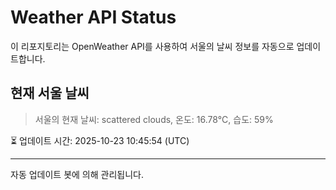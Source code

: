 
# Weather API Status

이 리포지토리는 OpenWeather API를 사용하여 서울의 날씨 정보를 자동으로 업데이트합니다.

## 현재 서울 날씨
> 서울의 현재 날씨: scattered clouds, 온도: 16.78°C, 습도: 59%

⏳ 업데이트 시간: 2025-10-23 10:45:54 (UTC)

---
자동 업데이트 봇에 의해 관리됩니다.
